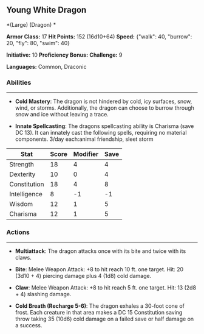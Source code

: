 ## Young White Dragon
*(Large) (Dragon) *

**Armor Class:** 17
**Hit Points:** 152 (16d10+64)
**Speed:** {"walk": 40, "burrow": 20, "fly": 80, "swim": 40}

**Initiative:** 10
**Proficiency Bonus:**
**Challenge:** 9

**Languages:** Common, Draconic

### Abilities
 --- 
- **Cold Mastery**: The dragon is not hindered by cold, icy surfaces, snow, wind, or storms. Additionally, the dragon can choose to burrow through snow and ice without leaving a trace.

- **Innate Spellcasting**: The dragons spellcasting ability is Charisma (save DC 13). It can innately cast the following spells, requiring no material components. 3/day each:animal friendship, sleet storm



| Stat | Score | Modifier | Save |
| ---- | ---- | ---- | ---- |
| Strength | 18 | 4 | 4 |
| Dexterity | 10 | 0 | 4 |
| Constitution | 18 | 4 | 8 |
| Intelligence | 8 | -1 | -1 |
| Wisdom | 12 | 1 | 5 |
| Charisma | 12 | 1 | 5 |

### Actions
 --- 
- **Multiattack**: The dragon attacks once with its bite and twice with its claws.

- **Bite**: Melee Weapon Attack: +8 to hit  reach 10 ft.  one target. Hit: 20 (3d10 + 4) piercing damage plus 4 (1d8) cold damage.

- **Claw**: Melee Weapon Attack: +8 to hit  reach 5 ft.  one target. Hit: 13 (2d8 + 4) slashing damage.

- **Cold Breath (Recharge 5-6)**: The dragon exhales a 30-foot cone of frost. Each creature in that area makes a DC 15 Constitution saving throw  taking 35 (10d6) cold damage on a failed save or half damage on a success.

